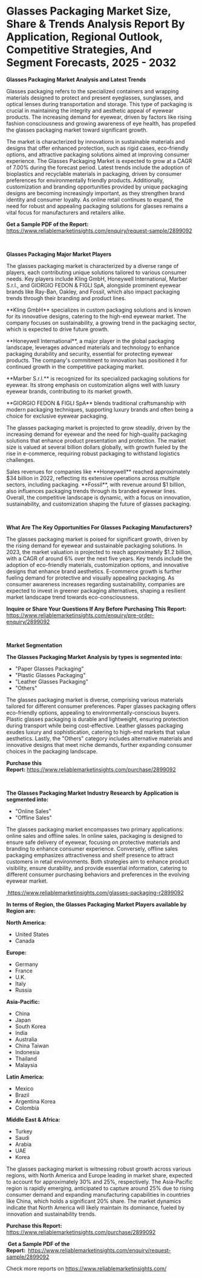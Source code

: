 <p><h1>Glasses Packaging Market Size, Share & Trends Analysis Report By Application, Regional Outlook, Competitive Strategies, And Segment Forecasts, 2025 - 2032</h1></p><p><strong>Glasses Packaging Market Analysis and Latest Trends</strong></p>
<p><p>Glasses packaging refers to the specialized containers and wrapping materials designed to protect and present eyeglasses, sunglasses, and optical lenses during transportation and storage. This type of packaging is crucial in maintaining the integrity and aesthetic appeal of eyewear products. The increasing demand for eyewear, driven by factors like rising fashion consciousness and growing awareness of eye health, has propelled the glasses packaging market toward significant growth.</p><p>The market is characterized by innovations in sustainable materials and designs that offer enhanced protection, such as rigid cases, eco-friendly options, and attractive packaging solutions aimed at improving consumer experience. The Glasses Packaging Market is expected to grow at a CAGR of 7.00% during the forecast period. Latest trends include the adoption of bioplastics and recyclable materials in packaging, driven by consumer preferences for environmentally friendly products. Additionally, customization and branding opportunities provided by unique packaging designs are becoming increasingly important, as they strengthen brand identity and consumer loyalty. As online retail continues to expand, the need for robust and appealing packaging solutions for glasses remains a vital focus for manufacturers and retailers alike.</p></p>
<p><strong>Get a Sample PDF of the Report:&nbsp;</strong> <a href="https://www.reliablemarketinsights.com/enquiry/request-sample/2899092?utm_campaign=3013&utm_medium=2&utm_source=Github&utm_content=ia&utm_term=15032025&utm_id=glasses-packaging">https://www.reliablemarketinsights.com/enquiry/request-sample/2899092</a></p>
<p>&nbsp;</p>
<p><strong>Glasses Packaging Major Market Players</strong></p>
<p><p>The glasses packaging market is characterized by a diverse range of players, each contributing unique solutions tailored to various consumer needs. Key players include Kling GmbH, Honeywell International, Marber S.r.l., and GIORGIO FEDON & FIGLI SpA, alongside prominent eyewear brands like Ray-Ban, Oakley, and Fossil, which also impact packaging trends through their branding and product lines.</p><p>**Kling GmbH** specializes in custom packaging solutions and is known for its innovative designs, catering to the high-end eyewear market. The company focuses on sustainability, a growing trend in the packaging sector, which is expected to drive future growth.</p><p>**Honeywell International**, a major player in the global packaging landscape, leverages advanced materials and technology to enhance packaging durability and security, essential for protecting eyewear products. The company's commitment to innovation has positioned it for continued growth in the competitive packaging market.</p><p>**Marber S.r.l.** is recognized for its specialized packaging solutions for eyewear. Its strong emphasis on customization aligns well with luxury eyewear brands, contributing to its market growth.</p><p>**GIORGIO FEDON & FIGLI SpA** blends traditional craftsmanship with modern packaging techniques, supporting luxury brands and often being a choice for exclusive eyewear packaging.</p><p>The glasses packaging market is projected to grow steadily, driven by the increasing demand for eyewear and the need for high-quality packaging solutions that enhance product presentation and protection. The market size is valued at several billion dollars globally, with growth fueled by the rise in e-commerce, requiring robust packaging to withstand logistics challenges.</p><p>Sales revenues for companies like **Honeywell** reached approximately $34 billion in 2022, reflecting its extensive operations across multiple sectors, including packaging. **Fossil**, with revenue around $1 billion, also influences packaging trends through its branded eyewear lines. Overall, the competitive landscape is dynamic, with a focus on innovation, sustainability, and customization shaping the future of glasses packaging.</p></p>
<p>&nbsp;</p>
<p><strong>What Are The Key Opportunities For Glasses Packaging Manufacturers?</strong></p>
<p><p>The glasses packaging market is poised for significant growth, driven by the rising demand for eyewear and sustainable packaging solutions. In 2023, the market valuation is projected to reach approximately $1.2 billion, with a CAGR of around 6% over the next five years. Key trends include the adoption of eco-friendly materials, customization options, and innovative designs that enhance brand aesthetics. E-commerce growth is further fueling demand for protective and visually appealing packaging. As consumer awareness increases regarding sustainability, companies are expected to invest in greener packaging alternatives, shaping a resilient market landscape trend towards eco-consciousness.</p></p>
<p><strong>Inquire or Share Your Questions If Any Before Purchasing This Report:</strong> <a href="https://www.reliablemarketinsights.com/enquiry/pre-order-enquiry/2899092?utm_campaign=3013&utm_medium=2&utm_source=Github&utm_content=ia&utm_term=15032025&utm_id=glasses-packaging">https://www.reliablemarketinsights.com/enquiry/pre-order-enquiry/2899092</a></p>
<p>&nbsp;</p>
<p><strong>Market Segmentation</strong></p>
<p><strong>The Glasses Packaging Market Analysis by types is segmented into:</strong></p>
<p><ul><li>"Paper Glasses Packaging"</li><li>"Plastic Glasses Packaging"</li><li>"Leather Glasses Packaging"</li><li>"Others"</li></ul></p>
<p><p>The glasses packaging market is diverse, comprising various materials tailored for different consumer preferences. Paper glasses packaging offers eco-friendly options, appealing to environmentally-conscious buyers. Plastic glasses packaging is durable and lightweight, ensuring protection during transport while being cost-effective. Leather glasses packaging exudes luxury and sophistication, catering to high-end markets that value aesthetics. Lastly, the "Others" category includes alternative materials and innovative designs that meet niche demands, further expanding consumer choices in the packaging landscape.</p></p>
<p><strong>Purchase this Report:&nbsp;</strong><a href="https://www.reliablemarketinsights.com/purchase/2899092?utm_campaign=3013&utm_medium=2&utm_source=Github&utm_content=ia&utm_term=15032025&utm_id=glasses-packaging">https://www.reliablemarketinsights.com/purchase/2899092</a></p>
<p>&nbsp;</p>
<p><strong>The Glasses Packaging Market Industry Research by Application is segmented into:</strong></p>
<p><ul><li>"Online Sales"</li><li>"Offline Sales"</li></ul></p>
<p><p>The glasses packaging market encompasses two primary applications: online sales and offline sales. In online sales, packaging is designed to ensure safe delivery of eyewear, focusing on protective materials and branding to enhance consumer experience. Conversely, offline sales packaging emphasizes attractiveness and shelf presence to attract customers in retail environments. Both strategies aim to enhance product visibility, ensure durability, and provide essential information, catering to different consumer purchasing behaviors and preferences in the evolving eyewear market.</p></p>
<p><a href="https://www.reliablemarketinsights.com/glasses-packaging-r2899092?utm_campaign=3013&utm_medium=2&utm_source=Github&utm_content=ia&utm_term=15032025&utm_id=glasses-packaging">&nbsp;https://www.reliablemarketinsights.com/glasses-packaging-r2899092</a></p>
<p><strong>In terms of Region, the Glasses Packaging Market Players available by Region are:</strong></p>
<p>
    <p> <strong> North America: </strong>
        <ul>
            <li>United States</li>
            <li>Canada</li>
        </ul>
        </p> 
    <p> <strong> Europe: </strong>
        <ul>
            <li>Germany</li>
            <li>France</li>
            <li>U.K.</li>
            <li>Italy</li>
            <li>Russia</li>
        </ul>
        </p> 
    <p> <strong> Asia-Pacific: </strong>
        <ul>
            <li>China</li>
            <li>Japan</li>
            <li>South Korea</li>
            <li>India</li>
            <li>Australia</li>
            <li>China Taiwan</li>
            <li>Indonesia</li>
            <li>Thailand</li>
            <li>Malaysia</li>
        </ul>
        </p> 
    <p> <strong> Latin America: </strong>
        <ul>
            <li>Mexico</li>
            <li>Brazil</li>
            <li>Argentina Korea</li>
            <li>Colombia</li>
        </ul>
        </p> 
    <p> <strong> Middle East & Africa: </strong>
        <ul>
            <li>Turkey</li>
            <li>Saudi</li>
            <li>Arabia</li>
            <li>UAE</li>
            <li>Korea</li>
        </ul>
    </p>
    </p>
<p><p>The glasses packaging market is witnessing robust growth across various regions, with North America and Europe leading in market share, expected to account for approximately 30% and 25%, respectively. The Asia-Pacific region is rapidly emerging, anticipated to capture around 25% due to rising consumer demand and expanding manufacturing capabilities in countries like China, which holds a significant 20% share. The market dynamics indicate that North America will likely maintain its dominance, fueled by innovation and sustainability trends.</p></p>
<p><strong>Purchase this Report: </strong><a href="https://www.reliablemarketinsights.com/purchase/2899092?utm_campaign=3013&utm_medium=2&utm_source=Github&utm_content=ia&utm_term=15032025&utm_id=glasses-packaging">https://www.reliablemarketinsights.com/purchase/2899092</a></p>
<p>&nbsp;<strong>Get a Sample PDF of the Report:&nbsp;&nbsp;</strong><a href="https://www.reliablemarketinsights.com/enquiry/request-sample/2899092?utm_campaign=3013&utm_medium=2&utm_source=Github&utm_content=ia&utm_term=15032025&utm_id=glasses-packaging">https://www.reliablemarketinsights.com/enquiry/request-sample/2899092</a></p>
<p><strong></strong></p>
<p>Check more reports on <a href="https://www.reliablemarketinsights.com/?utm_campaign=3013&utm_medium=2&utm_source=Github&utm_content=ia&utm_term=15032025&utm_id=glasses-packaging">https://www.reliablemarketinsights.com/</a></p>